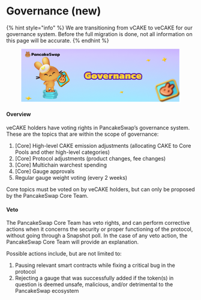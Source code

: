 # Governance (new)

{% hint style="info" %}
We are transitioning from vCAKE to veCAKE for our governance system. Before the full migration is done, not all information on this page will be accurate.
{% endhint %}

<figure><img src="../.gitbook/assets/image (204).png" alt=""><figcaption></figcaption></figure>

#### Overview

veCAKE holders have voting rights in PancakeSwap’s governance system. These are the topics that are within the scope of governance:

1. \[Core] High-level CAKE emission adjustments (allocating CAKE to Core Pools and other high-level categories)
2. \[Core] Protocol adjustments (product changes, fee changes)
3. \[Core] Multichain warchest spending
4. \[Core] Gauge approvals
5. Regular gauge weight voting (every 2 weeks)

Core topics must be voted on by veCAKE holders, but can only be proposed by the PancakeSwap Core Team.&#x20;

#### Veto

The PancakeSwap Core Team has veto rights, and can perform corrective actions when it concerns the security or proper functioning of the protocol, without going through a Snapshot poll. In the case of any veto action, the PancakeSwap Core Team will provide an explanation.

Possible actions include, but are not limited to:

1. Pausing relevant smart contracts while fixing a critical bug in the protocol
2. Rejecting a gauge that was successfully added if the token(s) in question is deemed unsafe, malicious, and/or detrimental to the PancakeSwap ecosystem
